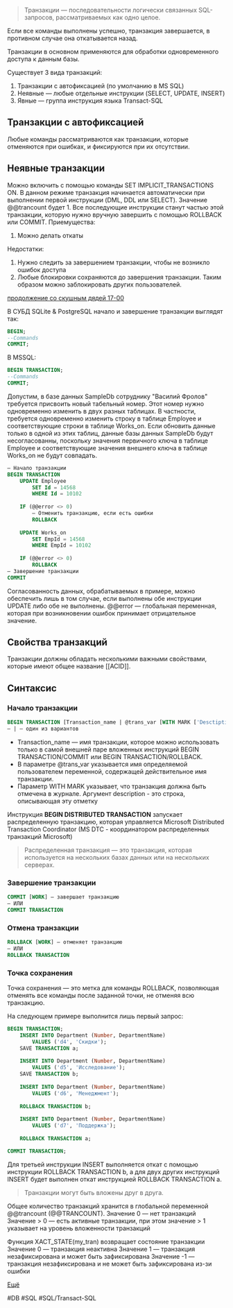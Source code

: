 >Транзакции — последовательности логически связанных SQL-запросов, рассматриваемых как одно целое.

Если все команды выполнены успешно, транзакция завершается, в противном случае она откатывается назад.

Транзакции в основном применяются для обработки одновременного доступа к данным базы.

Существует 3 вида транзакций:
1. Транзакции с автофиксацией (по умолчанию в MS SQL)
2. Неявные — любые отдельные инструкции (SELECT, UPDATE, INSERT)
3. Явные — группа инструкция языка Transact-SQL

## Транзакции с автофиксацией

Любые команды рассматриваются как транзакции, которые отменяются при ошибках, и фиксируются при их отсутствии.

## Неявные транзакции

Можно включить с помощью команды SET IMPLICIT_TRANSACTIONS ON. В данном режиме транзакция начинается автоматически при выполнении первой инструкции (DML, DDL или SELECT). Значение @@trancount будет 1. Все последующие инструкции станут частью этой транзакции, которую нужно вручную завершить с помощью ROLLBACK или COMMIT.
Приемущества:
1) Можно делать откаты

Недостатки:
1) Нужно следить за завершением транзакции, чтобы не возникло ошибок доступа
2) Любые блокировки сохраняются до завершения транзакции. Таким образом можно заблокировать других пользователей.

[продолжение со скушным дядей 17-00](https://www.youtube.com/watch?v=YWkf3AAUJ70)

В СУБД SQLite & PostgreSQL начало и завершение транзакции выглядят так:

```sql
BEGIN;
--Commands
COMMIT;
```

В MSSQL:

```sql
BEGIN TRANSACTION;
--Commands
COMMIT;
```

Допустим, в базе данных SampleDb сотруднику "Василий Фролов" требуется присвоить новый табельный номер. Этот номер нужно одновременно изменить в двух разных таблицах. В частности, требуется одновременно изменить строку в таблице Employee и соответствующие строки в таблице Works_on. Если обновить данные только в одной из этих таблиц, данные базы данных SampleDb будут несогласованны, поскольку значения первичного ключа в таблице Employee и соответствующие значения внешнего ключа в таблице Works_on не будут совпадать.

```sql
— Начало транзакции
BEGIN TRANSACTION
    UPDATE Employee
        SET Id = 14568
        WHERE Id = 10102
	
    IF (@@error <> 0)
        — Отменить транзакцию, если есть ошибки
        ROLLBACK
	
    UPDATE Works_on
        SET EmpId = 14568
        WHERE EmpId = 10102
	
    IF (@@error <> 0)
        ROLLBACK
— Завершение транзакции
COMMIT
```

Согласованность данных, обрабатываемых в примере, можно обеспечить лишь в том случае, если выполнены обе инструкции UPDATE либо обе не выполнены.
@@error — глобальная переменная, которая при возникновении ошибок принимает отрицательное значение.

## Свойства транзакций

Транзакции должны обладать несколькими важными свойствами, которые имеют общее название [[ACID]].

## Синтаксис
### Начало транзакции

```sql
BEGIN TRANSACTION [Transaction_name | @trans_var [WITH MARK ['Desctiption']]]
— | — один из вариантов
```

* Transaction_name — имя транзакции, которое можно использовать только в самой внешней паре вложенных инструкций BEGIN TRANSACTION/COMMIT или BEGIN TRANSACTION/ROLLBACK.
* В параметре @trans_var указывается имя определяемой пользователем переменной, содержащей действительное имя транзакции.
* Параметр WITH MARK указывает, что транзакция должна быть отмечена в журнале. Аргумент description - это строка, описывающая эту отметку

Инструкция **BEGIN DISTRIBUTED TRANSACTION** запускает распределенную транзакцию, которая управляется Microsoft Distributed Transaction Coordinator (MS DTC - координатором распределенных транзакций Microsoft)

>Распределенная транзакция — это транзакция, которая используется на нескольких базах данных или на нескольких серверах.

### Завершение транзакции

```sql
COMMIT [WORK] — завершает транзакцию
— ИЛИ
COMMIT TRANSACTION
```

### Отмена транзакции

```sql
ROLLBACK [WORK] — отменяет транзакцию
— ИЛИ
ROLLBACK TRANSACTION
```

### Точка сохранения

Точка сохранения — это метка для команды ROLLBACK, позволяющая отменять все команды после заданной точки, не отменяя всю транзакцию.

На следующем примере выполнится лишь первый запрос:

```sql
BEGIN TRANSACTION;
    INSERT INTO Department (Number, DepartmentName)
        VALUES ('d4', 'Скидки');
    SAVE TRANSACTION a;
	
    INSERT INTO Department (Number, DepartmentName)
        VALUES ('d5', 'Исследование');
    SAVE TRANSACTION b;
	
    INSERT INTO Department (Number, DepartmentName)
        VALUES ('d6', 'Менеджмент');
    
    ROLLBACK TRANSACTION b;
	
    INSERT INTO Department (Number, DepartmentName)
        VALUES ('d7', 'Поддержка');
	
    ROLLBACK TRANSACTION a;

COMMIT TRANSACTION;
```

Для третьей инструкции INSERT выполняется откат с помощью инструкции ROLLBACK TRANSACTION b, а для двух других инструкций INSERT будет выполнен откат инструкцией ROLLBACK TRANSACTION a.

>Транзакции могут быть вложены друг в друга.

Общее количество транзакций хранится в глобальной переменной @@trancount (@@TRANCOUNT).
Значение 0 — нет транзакций
Значение > 0 — есть активные транзакции, при этом значение > 1 указывает на уровень вложенности транзакций

Функция XACT_STATE(my_tran) возвращает состояние транзакции
Значение 0 — транзакция неактивна
Значение 1 — транзакция незафиксирована и может быть зафиксирована
Значение -1 — транзакция незафиксирована и не может быть зафиксирована из-зи ошибки

[Ещё](https://professorweb.ru/my/sql-server/2012/level3/3_14.php)

#DB #SQL #SQL/Transact-SQL
